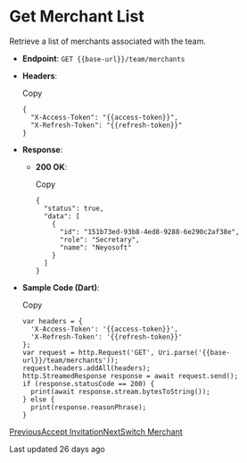 # Get Merchant List

Retrieve a list of merchants associated with the team.

*   **Endpoint**: `GET {{base-url}}/team/merchants`
    
*   **Headers**:
    
    Copy
    
    ```
    {
      "X-Access-Token": "{{access-token}}",
      "X-Refresh-Token": "{{refresh-token}}"
    }
    ```
    
*   **Response**:
    
    *   **200 OK**:
        
        Copy
        
        ```
        {
          "status": true,
          "data": [
            {
              "id": "151b73ed-93b8-4ed8-9288-6e290c2af38e",
              "role": "Secretary",
              "name": "Neyosoft"
            }
          ]
        }
        ```
        
    
*   **Sample Code (Dart)**:
    
    Copy
    
    ```
    var headers = {
      'X-Access-Token': '{{access-token}}',
      'X-Refresh-Token': '{{refresh-token}}'
    };
    var request = http.Request('GET', Uri.parse('{{base-url}}/team/merchants'));
    request.headers.addAll(headers);
    http.StreamedResponse response = await request.send();
    if (response.statusCode == 200) {
      print(await response.stream.bytesToString());
    } else {
      print(response.reasonPhrase);
    }
    ```
    

[PreviousAccept Invitation](/xpress-wallet-api/merchant/team/accept-invitation)[NextSwitch Merchant](/xpress-wallet-api/merchant/team/switch-merchant)

Last updated 26 days ago